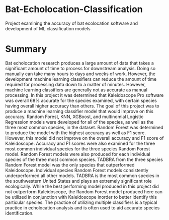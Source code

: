 # Bat-Echolocation-Classification
Project examining the accuracy of bat ecolocation software and development of ML classification models

# Summary
Bat echolocation research produces a large amount of data that takes a significant amount of time to process for downstream analysis.  Doing so manually can take many hours to days and weeks of work.  However, the development machine learning classifiers can reduce the amount of time required for processing data down to a matter of minutes.  However, machine learning classifiers are generally not as accurate as manual processing.  In this project it was determined that Kaleidoscope Pro software was overall 68% accurate for the species examined, with certain species having overall higher accuracy than others.  The goal of this project was to produce a machine learning classifier model that would improve on this accuracy.  Random Forest, KNN, XGBoost, and multinomial Logistic Regression models were developed for all of the species, as well as the three most common species, in the dataset.  Random Forest was determined to produce the model with the highest accuracy as well as F1 score.  However, this model did not improve on the overall accuracy and F1 score of Kaleidoscope.  Accuracy and F1 scores were also examined for the three most common individual species for the three species Random Forest model.  Random Forest models were also produced for each individual species of the three most common species.  TADBRA from the three species Random Forest model was the only species that outperformed Kaleidoscope.  Individual species Random Forest models consistently underperformed all other models.  TADBRA is the most common species in the southwestern United States and plays an extremely significant role ecologically.  While the best performing model produced in this project did not outperform Kaleidoscope, the Random Forest model produced here can be utilized in conjunction with Kaleidoscope inorder to better identify this particular species.  The practice of utilizing multiple classifiers is a typical practice in echolocation analysis and is often used to aid accurate species identification.  
